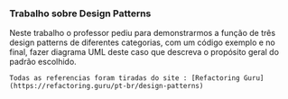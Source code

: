 ### Trabalho sobre Design Patterns

<p>
    Neste trabalho o professor pediu para demonstrarmos a função de três design patterns de diferentes categorias, com um código exemplo e no final, fazer diagrama UML deste caso que descreva o propósito geral do padrão escolhido.

    Todas as referencias foram tiradas do site : [Refactoring Guru](https://refactoring.guru/pt-br/design-patterns)

</p>